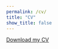 ```yaml
---
permalink: /cv/
title: "CV"
show_title: false
---
```


<a href="/assets/CV_Varejkova_Tereza.pdf" class="btn" target="_blank">Download my CV</a>

